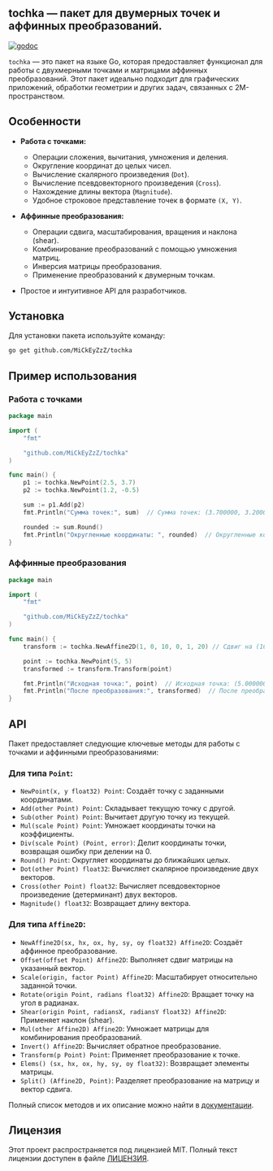 ## tochka — пакет для двумерных точек и аффинных преобразований.

[![godoc](https://godoc.org/github.com/go-pkgz/tochka?status.svg)](https://pkg.go.dev/github.com/MiCkEyZzZ/tochka?tab=doc)

`tochka` — это пакет на языке Go, которая предоставляет функционал для работы
с двухмерными точками и матрицами аффинных преобразований. Этот пакет идеально
подходит для графических приложений, обработки геометрии и других задач,
связанных с 2М-пространством.

## Особенности

- **Работа с точками:**
  - Операции сложения, вычитания, умножения и деления.
  - Округление координат до целых чисел.
  - Вычисление скалярного произведения (`Dot`).
  - Вычисление псевдовекторного произведения (`Cross`).
  - Нахождение длины вектора (`Magnitude`).
  - Удобное строковое представление точек в формате `(X, Y)`.

- **Аффинные преобразования:**
  - Операции сдвига, масштабирования, вращения и наклона (shear).
  - Комбинирование преобразований с помощью умножения матриц.
  - Инверсия матрицы преобразования.
  - Применение преобразований к двумерным точкам.

- Простое и интуитивное API для разработчиков.

## Установка

Для установки пакета используйте команду:

```zsh
go get github.com/MiCkEyZzZ/tochka
```

## Пример использования

### Работа с точками

```go
package main

import (
	"fmt"

	"github.com/MiCkEyZzZ/tochka"
)

func main() {
	p1 := tochka.NewPoint(2.5, 3.7)
	p2 := tochka.NewPoint(1.2, -0.5)

	sum := p1.Add(p2)
	fmt.Println("Сумма точек:", sum)  // Сумма точек: (3.700000, 3.200000)

	rounded := sum.Round()
	fmt.Println("Округленные координаты: ", rounded)  // Округленные координаты: (4, 3)
}
```

### Аффинные преобразования

```go
package main

import (
	"fmt"

	"github.com/MiCkEyZzZ/tochka"
)

func main() {
	transform := tochka.NewAffine2D(1, 0, 10, 0, 1, 20) // Сдвиг на (10, 20)

	point := tochka.NewPoint(5, 5)
	transformed := transform.Transform(point)

	fmt.Println("Исходная точка:", point)  // Исходная точка: (5.000000, 5.000000)
	fmt.Println("После преобразования:", transformed)  // После преобразования: (15.000000, 25.000000)
}
```

## API

Пакет предоставляет следующие ключевые методы для работы с точками и аффинными преобразованиями:

### Для типа `Point`:

- `NewPoint(x, y float32) Point`: Создаёт точку с заданными координатами.
- `Add(other Point) Point`: Складывает текущую точку с другой.
- `Sub(other Point) Point`: Вычитает другую точку из текущей.
- `Mul(scale Point) Point`: Умножает координаты точки на коэффициенты.
- `Div(scale Point) (Point, error)`: Делит координаты точки, возвращая ошибку при делении на 0.
- `Round() Point`: Округляет координаты до ближайших целых.
- `Dot(other Point) float32`: Вычисляет скалярное произведение двух векторов.
- `Cross(other Point) float32`: Вычисляет псевдовекторное произведение (детерминант) двух векторов.
- `Magnitude() float32`: Возвращает длину вектора.

### Для типа `Affine2D`:

- `NewAffine2D(sx, hx, ox, hy, sy, oy float32) Affine2D`: Создаёт аффинное преобразование.
- `Offset(offset Point) Affine2D`: Выполняет сдвиг матрицы на указанный вектор.
- `Scale(origin, factor Point) Affine2D`: Масштабирует относительно заданной точки.
- `Rotate(origin Point, radians float32) Affine2D`: Вращает точку на угол в радианах.
- `Shear(origin Point, radiansX, radiansY float32) Affine2D`: Применяет наклон (shear).
- `Mul(other Affine2D) Affine2D`: Умножает матрицы для комбинирования преобразований.
- `Invert() Affine2D`: Вычисляет обратное преобразование.
- `Transform(p Point) Point`: Применяет преобразование к точке.
- `Elems() (sx, hx, ox, hy, sy, oy float32)`: Возвращает элементы матрицы.
- `Split() (Affine2D, Point)`: Разделяет преобразование на матрицу и вектор сдвига.

Полный список методов и их описание можно найти в [документации](https://pkg.go.dev/github.com/MiCkEyZzZ/tochka).

## Лицензия

Этот проект распространяется под лицензией MIT. Полный текст лицензии доступен в файле [ЛИЦЕНЗИЯ](./LICENSE).
